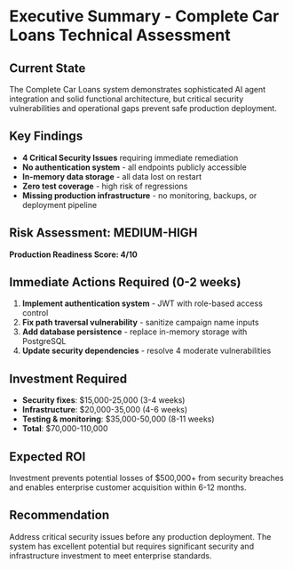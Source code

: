 # Executive Summary - Complete Car Loans Technical Assessment

## Current State

The Complete Car Loans system demonstrates sophisticated AI agent integration
and solid functional architecture, but critical security vulnerabilities and
operational gaps prevent safe production deployment.

## Key Findings

- **4 Critical Security Issues** requiring immediate remediation
- **No authentication system** - all endpoints publicly accessible
- **In-memory data storage** - all data lost on restart
- **Zero test coverage** - high risk of regressions
- **Missing production infrastructure** - no monitoring, backups, or deployment
  pipeline

## Risk Assessment: MEDIUM-HIGH

**Production Readiness Score: 4/10**

## Immediate Actions Required (0-2 weeks)

1. **Implement authentication system** - JWT with role-based access control
2. **Fix path traversal vulnerability** - sanitize campaign name inputs
3. **Add database persistence** - replace in-memory storage with PostgreSQL
4. **Update security dependencies** - resolve 4 moderate vulnerabilities

## Investment Required

- **Security fixes**: $15,000-25,000 (3-4 weeks)
- **Infrastructure**: $20,000-35,000 (4-6 weeks)
- **Testing & monitoring**: $35,000-50,000 (8-11 weeks)
- **Total**: $70,000-110,000

## Expected ROI

Investment prevents potential losses of $500,000+ from security breaches and
enables enterprise customer acquisition within 6-12 months.

## Recommendation

Address critical security issues before any production deployment. The system
has excellent potential but requires significant security and infrastructure
investment to meet enterprise standards.
